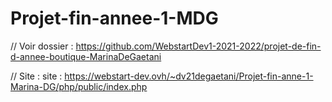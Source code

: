 ﻿# Projet-fin-annee-1-MDG
// Voir dossier : https://github.com/WebstartDev1-2021-2022/projet-de-fin-d-annee-boutique-MarinaDeGaetani

// Site : site : https://webstart-dev.ovh/~dv21degaetani/Projet-fin-anne-1-Marina-DG/php/public/index.php
